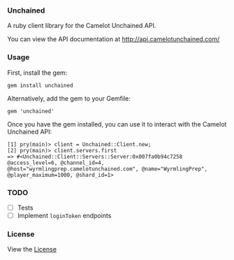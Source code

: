 ### Unchained

A ruby client library for the Camelot Unchained API.

You can view the API documentation at http://api.camelotunchained.com/

### Usage

First, install the gem:

    gem install unchained

Alternatively, add the gem to your Gemfile:

    gem 'unchained'

Once you have the gem installed, you can use it to interact with the Camelot
Unchained API:

    [1] pry(main)> client = Unchained::Client.new;
    [2] pry(main)> client.servers.first
    => #<Unchained::Client::Servers::Server:0x007fa0b94c7258 @access_level=6, @channel_id=4, @host="wyrmlingprep.camelotunchained.com", @name="WyrmlingPrep", @player_maximum=1000, @shard_id=1>

### TODO

- [ ] Tests
- [ ] Implement `loginToken` endpoints

### License

View the [License](License.MD)

